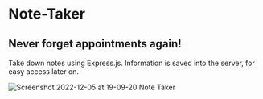 # Note-Taker

## Never forget appointments again!

Take down notes using Express.js. Information is saved into the server, for easy access later on.

![Screenshot 2022-12-05 at 19-09-20 Note Taker](https://user-images.githubusercontent.com/113010022/205803150-65633102-c00f-42ff-948f-390797019ab3.png)
